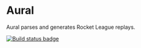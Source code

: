 # Aural

Aural parses and generates Rocket League replays.

[![Build status badge][]][build status]

[Build status badge]: https://travis-ci.org/tfausak/aural.svg?branch=master
[build status]: https://travis-ci.org/tfausak/aural
